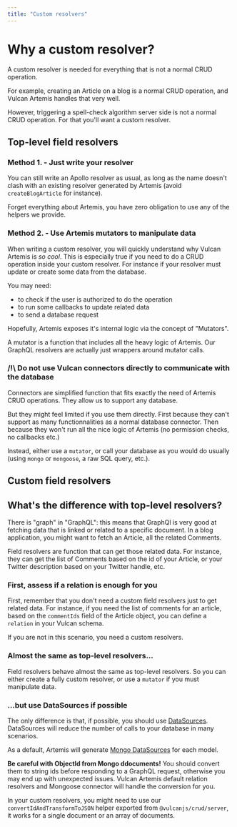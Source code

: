 ```yaml
---
title: "Custom resolvers"
---
```

# Why a custom resolver?

A custom resolver is needed for everything that is not a normal CRUD operation.

For example, creating an Article on a blog is a normal CRUD operation, and Vulcan Artemis handles that very well.

However, triggering a spell-check algorithm server side is not a normal CRUD operation. For that you'll want a custom resolver.

## Top-level field resolvers

### Method 1. - Just write your resolver

You can still write an Apollo resolver as usual, as long as the name doesn't clash with an existing resolver generated by Artemis (avoid `createBlogArticle` for instance).

Forget everything about Artemis, you have zero obligation to use any of the helpers we provide.


### Method 2. - Use Artemis mutators to manipulate data

When writing a custom resolver, you will quickly understand why Vulcan Artemis is *so cool*. This is especially true if you need to do a CRUD operation inside your custom resolver. For instance if your resolver must update or create some data from the database.

You may need:

- to check if the user is authorized to do the operation
- to run some callbacks to update related data
- to send a database request

Hopefully, Artemis exposes it's internal logic via the concept of "Mutators".

A mutator is a function that includes all the heavy logic of Artemis. Our GraphQL resolvers
are actually just wrappers around mutator calls.

### /!\ Do not use Vulcan connectors directly to communicate with the database

Connectors are simplified function that fits exactly the need of Artemis CRUD operations. They allow us to support any database.

But they might feel limited if you use them directly. First because they can't support as many functionnalities as a normal database connector. Then because they won't run all the nice logic of Artemis (no permission checks, no callbacks etc.)
  
Instead, either use a `mutator`, or call your database as you would do usually (using `mongo` or `mongoose`, a raw SQL query, etc.).

## Custom field resolvers

## What's the difference with top-level resolvers?

There is "graph" in "GraphQL": this means that GraphQl is very good at fetching data that is linked or related to a specific document. In a blog application, you might want to fetch an Article, all the related Comments.

Field resolvers are function that can get those related data. For instance, they can get the list of Comments based on the id of your Article, or your Twitter description based on your Twitter handle, etc.

### First, assess if a relation is enough for you

First, remember that you don't need a custom field resolvers just to get related data. For instance, if you need the list of comments for an article, based on the `commentIds` field of the Article object, you can define a `relation` in your Vulcan schema.

If you are not in this scenario, you need a custom resolvers.

### Almost the same as top-level resolvers...

Field resolvers behave almost the same as top-level resolvers. So you can either create a fully custom resolver, or use a `mutator` if you must manipulate data.

### ...but use DataSources if possible

The only difference is that, if possible, you should use [DataSources](https://www.apollographql.com/docs/apollo-server/data/data-sources/). DataSources will reduce the number of calls to your database in many scenarios.

As a default, Artemis will generate [Mongo DataSources](https://github.com/GraphQLGuide/apollo-datasource-mongodb) for each model.

**Be careful with ObjectId from Mongo ddocuments!** You should convert them to string ids before responding to a GraphQL request, otherwise you may end up with unexpected issues. Vulcan Artemis default relation resolvers and Mongoose connector will handle the conversion for you.

In your custom resolvers, you might need to use our `convertIdAndTransformToJSON` helper exported from `@vulcanjs/crud/server`, it works for a single document or an array of documents.
